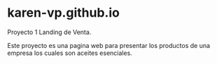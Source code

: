 # karen-vp.github.io

Proyecto 1 Landing de Venta.

Este proyecto es una pagina web para presentar los productos de una empresa los cuales son aceites esenciales.
